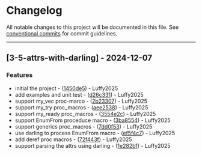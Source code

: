 # Changelog

All notable changes to this project will be documented in this file. See [conventional commits](https://www.conventionalcommits.org/) for commit guidelines.

---
## [3-5-attrs-with-darling] - 2024-12-07

### Features

- initial the project - ([1450de5](https://github.com/luffy2025/r-macros/commit/1450de5af1094eab5692c7fd69e06e72f8c00114)) - Luffy2025
- add examples and unit test - ([d26c331](https://github.com/luffy2025/r-macros/commit/d26c3317766c9e960a79d9cf039ca8bb4debf6d6)) - Luffy2025
- support my_vec proc-marco - ([2b23307](https://github.com/luffy2025/r-macros/commit/2b233071848639d82ab56b1691681be315383d03)) - Luffy2025
- support my_try proc_macros - ([aee2538](https://github.com/luffy2025/r-macros/commit/aee2538260a64c004db90b111d071b6ed38b621d)) - Luffy2025
- support my_ready proc_macros - ([3554e2c](https://github.com/luffy2025/r-macros/commit/3554e2c2d15d59427e48aca6708696ea22b4f749)) - Luffy2025
- support EnumFrom proceduce macro - ([3ba8554](https://github.com/luffy2025/r-macros/commit/3ba8554aa9de37f21de5edc3ff11532b8be87f41)) - Luffy2025
- support generics proc_macros - ([7dd0f53](https://github.com/luffy2025/r-macros/commit/7dd0f53ec3c4c79e051b28459d9a9716f361f33c)) - Luffy2025
- use darling to process EnumFrom macro - ([ef5f4c7](https://github.com/luffy2025/r-macros/commit/ef5f4c764edd745e6d732ba9cf632a410536a137)) - Luffy2025
- add deref proc macros - ([72f443f](https://github.com/luffy2025/r-macros/commit/72f443f385216094a5059ef334383433371b35f6)) - Luffy2025
- support parsing the attrs using darling - ([1e282b1](https://github.com/luffy2025/r-macros/commit/1e282b1ebf495b767f6095a908a9544deee19b5a)) - Luffy2025

<!-- generated by git-cliff -->

